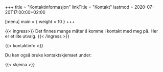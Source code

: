 +++
title = "Kontaktinformasjon"
linkTitle = "Kontakt"
lastmod = 2020-07-20T17:00:00+02:00

[menu]
main = { weight = 10 }
+++

{{< ingress>}}
Det finnes mange måter å komme i kontakt med meg på. Her er et lite utvalg.
{{< /ingress >}}

{{< kontaktinfo >}}

Du kan også bruke kontaktskjemaet under:

{{< skjema >}}
